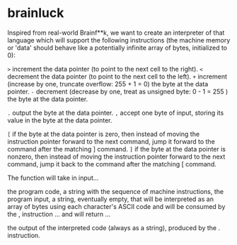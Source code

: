 # brainluck

Inspired from real-world Brainf**k, we want to create an interpreter of that language which
 will support the following instructions (the machine memory or 'data' should behave like a
 potentially infinite array of bytes, initialized to 0):

`>` increment the data pointer (to point to the next cell to the right).
`<` decrement the data pointer (to point to the next cell to the left).
`+` increment (increase by one, truncate overflow: 255 + 1 = 0) the byte at the data pointer.
`-` decrement (decrease by one, treat as unsigned byte: 0 - 1 = 255 ) the byte at the data pointer.

`.` output the byte at the data pointer.
`,` accept one byte of input, storing its value in the byte at the data pointer.

`[` if the byte at the data pointer is zero, then instead of moving the instruction pointer forward to the next command, jump it forward to the command after the matching ] command.
`]` if the byte at the data pointer is nonzero, then instead of moving the instruction pointer forward to the next command, jump it back to the command after the matching [ command.

The function will take in input...

the program code, a string with the sequence of machine instructions,
the program input, a string, eventually empty, that will be interpreted as an array of bytes using each character's ASCII code and will be consumed by the , instruction
... and will return ...

the output of the interpreted code (always as a string), produced by the . instruction.
